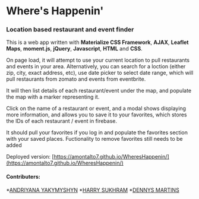 # Where's Happenin'
### Location based restaurant and event finder

This is a web app written with **Materialize CSS Framework**, **AJAX**, **Leaflet Maps**, **moment.js**, **jQuery**, **Javascript**, **HTML** and **CSS**.

On page load, it will attempt to use your current location to pull restaurants and events in your area.
Alternatively, you can search for a loction (either zip, city, exact address, etc), use date picker to select date range, which will pull restaurants from zomato and events from eventbrite.

It will then list details of each restaurant/event under the map, and populate the map with a marker representing it. 

Click on the name of a restaurant or event, and a modal shows displaying more information, and allows you to save it to your favorites, which stores the IDs of each restaurant / event in firebase.

It should pull your favorites if you log in and populate the favorites section with your saved places. Fuctionality to remove favorites still needs to be added

Deployed version: [https://amontalto7.github.io/WheresHappenin/](https://amontalto7.github.io/WheresHappenin/)

#### Contributers:
*[ANDRIYANA YAKYMYSHYN](https://github.com/andriyanay)
*[HARRY SUKHRAM](https://github.com/harrysuk)
*[DENNYS MARTINS](https://github.com/Dennyswill)
